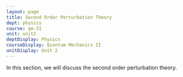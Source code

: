 ```yaml
---
layout: page
title: Second Order Perturbation Theory
dept: physics
course: qm-II
unit: unit2
deptDisplay: Physics
courseDisplay: Quantum Mechanics II
unitDisplay: Unit 2
---
```


In this section, we will discuss the second order perturbation theory. 


